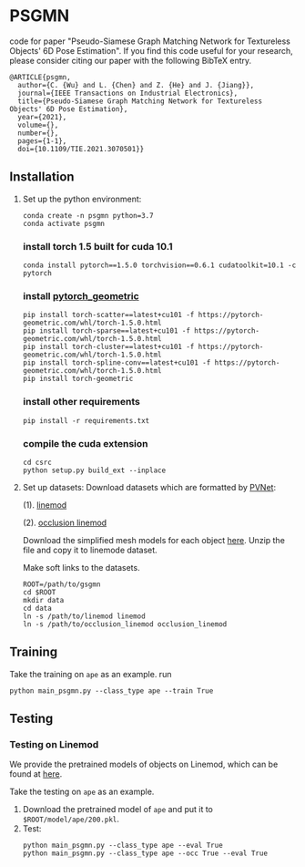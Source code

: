 # PSGMN
code for paper "Pseudo-Siamese Graph Matching Network for Textureless Objects' 6D Pose Estimation". 
If you find this code useful for your research, please consider citing our paper with the following BibTeX entry.
```
@ARTICLE{psgmn,
  author={C. {Wu} and L. {Chen} and Z. {He} and J. {Jiang}},
  journal={IEEE Transactions on Industrial Electronics}, 
  title={Pseudo-Siamese Graph Matching Network for Textureless Objects' 6D Pose Estimation}, 
  year={2021},
  volume={},
  number={},
  pages={1-1},
  doi={10.1109/TIE.2021.3070501}}
``` 

## Installation

1. Set up the python environment:
    ```
    conda create -n psgmn python=3.7
    conda activate psgmn
    ```
    ### install torch 1.5 built for cuda 10.1
    ```
    conda install pytorch==1.5.0 torchvision==0.6.1 cudatoolkit=10.1 -c pytorch
    ```
    ### install [pytorch_geometric](https://pytorch-geometric.readthedocs.io/en/latest/notes/installation.html)
    ```
    pip install torch-scatter==latest+cu101 -f https://pytorch-geometric.com/whl/torch-1.5.0.html
    pip install torch-sparse==latest+cu101 -f https://pytorch-geometric.com/whl/torch-1.5.0.html
    pip install torch-cluster==latest+cu101 -f https://pytorch-geometric.com/whl/torch-1.5.0.html
    pip install torch-spline-conv==latest+cu101 -f https://pytorch-geometric.com/whl/torch-1.5.0.html
    pip install torch-geometric
    ```
    ### install other requirements
    ```
    pip install -r requirements.txt
    ```
    ### compile the cuda extension
    ```
    cd csrc
    python setup.py build_ext --inplace 
    ```
2. Set up datasets:
    Download datasets which are formatted by [PVNet](https://github.com/zju3dv/clean-pvnet):

    (1). [linemod](https://zjueducn-my.sharepoint.com/:u:/g/personal/pengsida_zju_edu_cn/EXK2K0B-QrNPi8MYLDFHdB8BQm9cWTxRGV9dQgauczkVYQ?e=beftUz)

    (2). [occlusion linemod](https://zjueducn-my.sharepoint.com/:u:/g/personal/pengsida_zju_edu_cn/ESXrP0zskd5IvvuvG3TXD-4BMgbDrHZ_bevurBrAcKE5Dg?e=r0EgoA)

    Download the simplified mesh models for each object [here](https://ussteducn-my.sharepoint.com/:u:/g/personal/wuchenrui_usst_edu_cn/EaTRLzrbFgxMnJpKLYh2w7ABWtK4-xfrLAmJ9my66uzTKw?e=5sMqkw). Unzip the file and copy it to linemode dataset.

    Make soft links to the datasets.
    ```
    ROOT=/path/to/gsgmn
    cd $ROOT
    mkdir data
    cd data
    ln -s /path/to/linemod linemod
    ln -s /path/to/occlusion_linemod occlusion_linemod
    ```
## Training
Take the training on `ape` as an example.
   run
   ```
   python main_psgmn.py --class_type ape --train True
   ```
## Testing

### Testing on Linemod

We provide the pretrained models of objects on Linemod, which can be found at [here](https://ussteducn-my.sharepoint.com/:f:/g/personal/wuchenrui_usst_edu_cn/EuhOxm1AAOhAh108zNxiZ7UBab41UGRtjX6Z1jw0xQcGEg?e=US6rWq).

Take the testing on `ape` as an example.


1. Download the pretrained model of `ape` and put it to `$ROOT/model/ape/200.pkl`.
2. Test:
    ```
    python main_psgmn.py --class_type ape --eval True
    python main_psgmn.py --class_type ape --occ True --eval True
    ```

